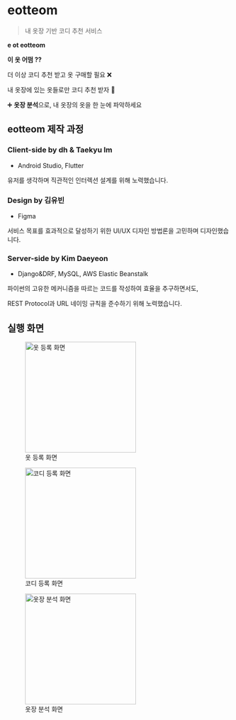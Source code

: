 # eotteom
> 내 옷장 기반 코디 추천 서비스

**e ot eotteom**

**이 옷 어떰 ??**

더 이상 코디 추천 받고 옷 구매할 필요 ❌

내 옷장에 있는 옷들로만 코디 추천 받자 👕

➕ **옷장 분석**으로, 내 옷장의 옷을 한 눈에 파악하세요



## eotteom 제작 과정

### **Client-side** by dh & Taekyu Im

- Android Studio, Flutter

유저를 생각하며 직관적인 인터렉션 설계를 위해 노력했습니다.


### **Design** by 김유빈

- Figma

서비스 목표를 효과적으로 달성하기 위한 UI/UX 디자인 방법론을 고민하며 디자인했습니다.


### **Server-side** by Kim Daeyeon

- Django&DRF, MySQL, AWS Elastic Beanstalk

파이썬의 고유한 메커니즘을 따르는 코드를 작성하여 효율을 추구하면서도,

REST Protocol과 URL 네이밍 규칙을 준수하기 위해 노력했습니다.


## 실행 화면

<figure><img alt="옷 등록 화면" src="https://user-images.githubusercontent.com/80505979/229418910-8a0ce7a2-a5b2-4eea-9033-6d58fe11aced.png" width = "250"><figcaption>옷 등록 화면</figcaption></figure><figure><img alt="코디 등록 화면" src="https://user-images.githubusercontent.com/80505979/229426182-de7b7bac-fc32-4218-a025-cebbbc8f75ac.png" width = "250"><figcaption>코디 등록 화면</figcaption></figure><figure><img alt="옷장 분석 화면" src="https://user-images.githubusercontent.com/80505979/229419447-c9ba8a35-7b96-46ee-b851-d25992ad56e6.png" width = "250"><figcaption>옷장 분석 화면</figcaption></figure>
